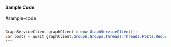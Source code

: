#### Sample Code
#sample-code 

```C#

GraphServiceClient graphClient = new GraphServiceClient();
var posts = await graphClient.Groups.Groups.Threads.Threads.Posts.Request().GetAsync();
*** 

```